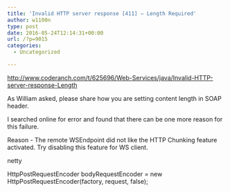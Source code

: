 ```yaml
---
title: 'Invalid HTTP server response [411] – Length Required'
author: w1100n
type: post
date: 2016-05-24T12:14:31+00:00
url: /?p=9015
categories:
  - Uncategorized

---
```

http://www.coderanch.com/t/625696/Web-Services/java/Invalid-HTTP-server-response-Length


As William asked, please share how you are setting content length in SOAP header.
  
I searched online for error and found that there can be one more reason for this failure.
  
Reason - The remote WSEndpoint did not like the HTTP Chunking feature activated. Try disabling this feature for WS client.


netty

HttpPostRequestEncoder bodyRequestEncoder = new HttpPostRequestEncoder(factory, request, false);